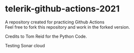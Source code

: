 # telerik-github-actions-2021
A repository created for practicing Github Actions  
Feel free to fork this repository and work in the forked version.

Credits to Tom Reid for the Python Code.

Testing Sonar cloud
